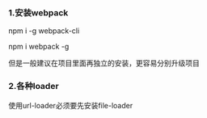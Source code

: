 ### 1.安装webpack

npm i -g webpack-cli

npm i webpack -g

但是一般建议在项目里面再独立的安装，更容易分别升级项目



### 2.各种loader

使用url-loader必须要先安装file-loader